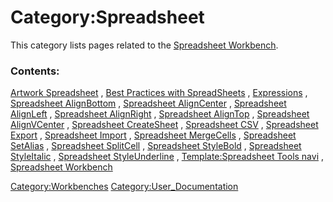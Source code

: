 # Category:Spreadsheet
This category lists pages related to the [Spreadsheet Workbench](Spreadsheet_Workbench.md).

### Contents:

[Artwork Spreadsheet](Artwork_Spreadsheet.md) , [Best Practices with SpreadSheets](Best_Practices_with_SpreadSheets.md) , [Expressions](Expressions.md) , [Spreadsheet AlignBottom](Spreadsheet_AlignBottom.md) , [Spreadsheet AlignCenter](Spreadsheet_AlignCenter.md) , [Spreadsheet AlignLeft](Spreadsheet_AlignLeft.md) , [Spreadsheet AlignRight](Spreadsheet_AlignRight.md) , [Spreadsheet AlignTop](Spreadsheet_AlignTop.md) , [Spreadsheet AlignVCenter](Spreadsheet_AlignVCenter.md) , [Spreadsheet CreateSheet](Spreadsheet_CreateSheet.md) , [Spreadsheet CSV](Spreadsheet_CSV.md) , [Spreadsheet Export](Spreadsheet_Export.md) , [Spreadsheet Import](Spreadsheet_Import.md) , [Spreadsheet MergeCells](Spreadsheet_MergeCells.md) , [Spreadsheet SetAlias](Spreadsheet_SetAlias.md) , [Spreadsheet SplitCell](Spreadsheet_SplitCell.md) , [Spreadsheet StyleBold](Spreadsheet_StyleBold.md) , [Spreadsheet StyleItalic](Spreadsheet_StyleItalic.md) , [Spreadsheet StyleUnderline](Spreadsheet_StyleUnderline.md) , [Template:Spreadsheet Tools navi](Template:Spreadsheet_Tools_navi.md) , [Spreadsheet Workbench](Spreadsheet_Workbench.md)

[Category:Workbenches](Category:Workbenches.md) [Category:User\_Documentation](Category:User_Documentation.md)
